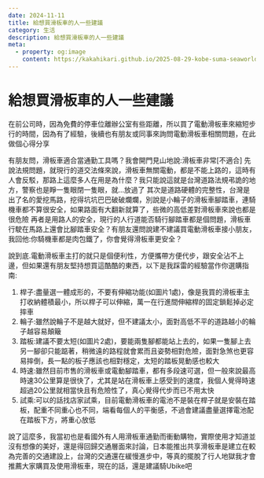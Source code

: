 ```yaml
---
date: 2024-11-11
title: 給想買滑板車的人一些建議
category: 生活
description: 給想買滑板車的人一些建議
meta:
  - property: og:image
    content: https://kakahikari.github.io/2025-08-29-kobe-suma-seaworld/cover.jpg
---
```


# 給想買滑板車的人一些建議

在前公司時，因為免費的停車位離辦公室有些距離，所以買了電動滑板車來縮短步行的時間，因為有了經驗，後續也有朋友或同事來詢問電動滑板車相關問題，在此做個心得分享

有朋友問，滑板車適合當通勤工具嗎？我會開門見山地說:滑板車非常[不適合]
先說法規問題，就現行的道交法條來說，滑板車無關電動，都是不能上路的，這時有人會反駁，那路上這麼多人在用是為什麼？我只能說這就是台灣道路法規弔詭的地方，警察也是睜一隻眼閉一隻眼，就...放過了
其次是道路硬體的完整性，台灣是出了名的愛挖馬路，挖得坑坑巴巴破破爛爛，別說是小輪子的滑板車腳踏車，連騎機車都不算很安全，如果路面有大翻新就算了，些微的高低差對滑板車來說也都是很危險
再者是用路人的安全，現行的人行道能否騎行腳踏車都是個問題，滑板車行駛在馬路上還會比腳踏車安全？有朋友還問說建不建議買電動滑板車接小朋友，我回他:你騎機車都是肉包鐵了，你會覺得滑板車更安全？

說到底.電動滑板車主打的就只是個便利性，方便攜帶方便代步，跟安全沾不上邊，但如果還有朋友堅持想買這酷酷的東西，以下是我踩雷的經驗當作你選購指南:
1. 桿子:盡量選一體成形的，不要有伸縮功能(如圖片1處)，像是我買的滑板車主打收納體積最小，所以桿子可以伸縮，萬一在行進間伸縮桿的固定鎖鬆掉必定摔車
2. 輪子:雖然說輪子不是越大就好，但不建議太小，面對高低不平的道路越小的輪子越容易顛簸
3. 踏板:建議不要太短(如圖片2處)，要能兩隻腳都能站上去的，如果一隻腳上去另一腳卻只能踮著，稍微遠的路程就會累而且姿勢相對危險，面對急煞也更容易摔倒，長一點的板子應該也相對穩定，太短的踏板晃動感也較大
4. 時速:雖然目前市售的滑板車或電動腳踏車，都有多段速可選，但一般來說最高時速30公里算是很快了，尤其是站在滑板車上感受到的速度，我個人覺得時速超過20公里就相當快且有危險性了，真心覺得代步而已不用太快
5. 試乘:可以的話找店家試乘，目前電動滑板車的電池不是裝在桿子就是安裝在踏板，配重不同重心也不同，端看每個人的平衡感，不過會建議盡量選擇電池配在踏板下方，將重心放低

說了這麼多，我當初也是看國外有人用滑板車通勤而衝動購物，實際使用才知道並沒有想像的美好，還是得回歸交通層面來討論，日本能推出共享滑板車是建立在較為完善的交通建設上，台灣的交通還在緩慢進步中，等真的擺脫了行人地獄我才會推薦大家購買及使用滑板車，現在的話，還是建議騎Ubike吧
